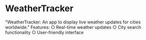 # WeatherTracker
"WeatherTracker: An app to display live weather updates for cities worldwide."
Features:
○ Real-time weather updates
○ City search functionality
○ User-friendly interface

